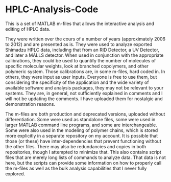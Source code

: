 # HPLC-Analysis-Code
This is a set of MATLAB m-files that allows the interactive analysis and editing of HPLC data.

They were written over the cours of a number of years (approximately 2006 to 2012) and are presented as is.  They were used to analyze exported Shimadzu HPLC data, including that from an RID Detector, a UV Detector, and later a MALLS detector.  When used in conjunction with the appropriate calibrations, they could be used to quantify the number of molecules of specific molecular weights, look at branched copolymers, and other polymeric system.  Those calibrations are, in some m-files, hard coded in.  In others, they were input as user inputs.  Everyone is free to use them, but considering the specificity of the application and the wide variety of available software and analysis packages, they may not be relevant to your systems.  They are, in general, not sufficiently explained in comments and I will not be updating the comments.  I have uploaded them for nostalgic and demonstration reasons.

The m-files are both production and deprecated versions, uploaded without differentiation.  Some were used as standalone files, some were used in larger MATLAB command line programs, and some are interchangeable.  Some were also used in the modeling of polymer chains, which is stored more explicitly in a separate repository on my account.  It is possible that those (or these) have inter-dependencies that prevent functioning without the other files.  There may also be redundancies and copies in both repositories, though I attempted to minimize that.  This also contains script files that are merely long lists of commands to analyze data.  That data is not here, but the scripts can provide some information on how to properly call the m-files as well as the bulk analysis capabilities that I never fully explored.
